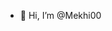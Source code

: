 - 👋 Hi, I’m @Mekhi00

<!---
Mekhi00/Mekhi00 is a ✨ special ✨ repository because its `README.md` (this file) appears on your GitHub profile.
You can click the Preview link to take a look at your changes.
--->
